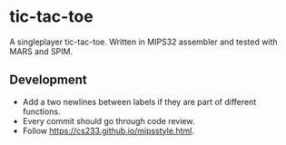 # tic-tac-toe

A singleplayer tic-tac-toe. Written in MIPS32 assembler and tested with MARS
and SPIM.

## Development

- Add a two newlines between labels if they are part of different functions.
- Every commit should go through code review.
- Follow <https://cs233.github.io/mipsstyle.html>.
